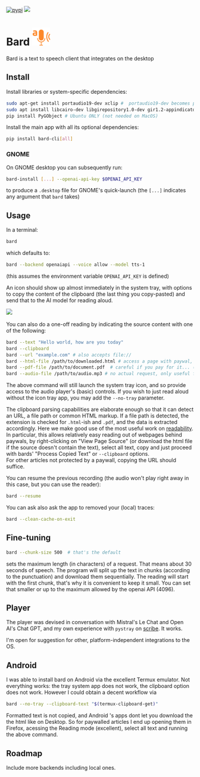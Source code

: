 [![pypi](https://img.shields.io/pypi/v/bard-cli)](https://pypi.org/project/bard-cli)
![](https://img.shields.io/python/required-version-toml?tomlFilePath=https%3A%2F%2Fraw.githubusercontent.com%2Fperrette%2Fbard%2Frefs%2Fheads%2Fmain%2Fpyproject.toml)

# Bard  <img src="https://github.com/perrette/bard/raw/main/bard_data/share/icon.png" width=48px>

Bard is a text to speech client that integrates on the desktop

## Install

Install libraries or system-specific dependencies:

```bash
sudo apt-get install portaudio19-dev xclip #  portaudio19-dev becomes portaudio with Homebrew
sudo apt install libcairo-dev libgirepository1.0-dev gir1.2-appindicator3-0.1  # Ubuntu ONLY (not needed on MacOS)
pip install PyGObject # Ubuntu ONLY (not needed on MacOS)
```

Install the main app with all its optional dependencies:

```bash
pip install bard-cli[all]
```

### GNOME

On GNOME desktop you can subsequently run:
```bash
bard-install [...] --openai-api-key $OPENAI_API_KEY
```
to produce a `.desktop` file for GNOME's quick-launch
(the `[...]` indicates any argument that `bard` takes)

## Usage

In a terminal:

```bash
bard
```
which defaults to:
```bash
bard --backend openaiapi --voice allow --model tts-1
```
(this assumes the environment variable `OPENAI_API_KEY` is defined)

An icon should show up almost immediately in the system tray, with options to copy the content of the clipboard (the last thing you copy-pasted)
and send that to the AI model for reading aloud.

<img src=https://github.com/user-attachments/assets/a90ccd1c-7431-4554-9d41-0e9c1b4399f2 width=300px>

You can also do a one-off reading by indicating the source content with one of the following:

```bash
bard --text "Hello world, how are you today"
bard --clipboard
bard --url "example.com" # also accepts file://
bard --html-file /path/to/downloaded.html # access a page with paywal, download it, feed it to bard
bard --pdf-file /path/to/document.pdf  # careful if you pay for it... (the full thing will be transcribed even if you listen to a small bit of it)
bard --audio-file /path/to/audio.mp3 # no actual request, only useful for testing the audio player
```
The above command will still launch the system tray icon, and so provide access to the audio player's (basic) controls.
If you wish to just read aloud without the icon tray app, you may add the `--no-tray` parameter.

The clipboard parsing capabilities are elaborate enough so that it can detect an URL, a file path or common HTML markup.
If a file path is detected, the extension is checked for `.html`-ish and `.pdf`, and the data is extracted accordingly.
Here we make good use of the most useful work on [readability](https://pypi.org/project/readability-lxml).
In particular, this allows relatively easy reading out of webpages behind paywals, by right-clicking on "View Page Source" (or download the html file if the source doesn't contain the text), select all text, copy and just proceed with bards' "Process Copied Text" or `--clipboard` options.  
For other articles not protected by a paywall, copying the URL should suffice.

You can resume the previous recording (the audio won't play right away in this case, but you can use the reader):
```bash
bard --resume
```
You can ask also ask the app to removed your (local) traces:
```bash
bard --clean-cache-on-exit
```

## Fine-tuning

```bash
bard --chunk-size 500  # that's the default
```
sets the maximum length (in characters) of a request. That means about 30 seconds of speech.
The program will split up the text in chunks (according to the punctuation) and download them sequentially.
The reading will start with the first chunk, that's why it is convenient to keep it small.
You can set that smaller or up to the maximum allowed by the openai API (4096).

## Player

The player was devised in conversation with Mistral's Le Chat and Open AI's Chat GPT, and my own experience with `pystray` on [scribe](https://github.com/perrette/scribe). It works.

I'm open for suggestion for other, platform-independent integrations to the OS.

## Android

I was able to install bard on Android via the excellent Termux emulator. Not everything works: the tray system app does not work, the clipboard option does not work. However I could obtain a decent workflow via
```bash
bard --no-tray --clipboard-text "$(termux-clipboard-get)"
```
Formatted text is not copied, and Android 's apps dont let you download the the html like on Desktop. So for paywalled articles I end up opening them in Firefox, acessing the Reading mode (excellent), select all text and running the above command.

## Roadmap

Include more backends including local ones.